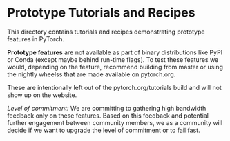 # Prototype Tutorials and Recipes

This directory contains tutorials and recipes demonstrating prototype features in PyTorch. 

**Prototype features** are not available as part of binary distributions like PyPI or Conda (except maybe behind run-time flags). To test these features we would, depending on the feature, recommend building from master or using the nightly wheelss that are made available on pytorch.org. 

These are intentionally left out of the pytorch.org/tutorials build and will not show up on the website.

*Level of commitment:* We are committing to gathering high bandwidth feedback only on these features. Based on this feedback and potential further engagement between community members, we as a community will decide if we want to upgrade the level of commitment or to fail fast. 
